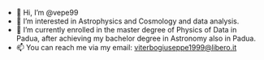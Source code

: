 - 👋 Hi, I’m @vepe99
- 👀 I’m interested in Astrophysics and Cosmology and data analysis.
- 🌱 I’m currently enrolled in the master degree of Physics of Data in Padua, after achieving my bachelor degree in Astronomy also in Padua. 
- 📫 You can reach me via my email: viterbogiuseppe1999@libero.it
